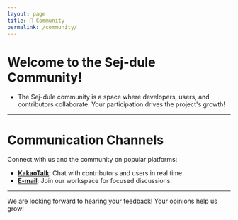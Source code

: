 ```yaml
---
layout: page
title: 💬 Community
permalink: /community/
---
```


# Welcome to the Sej-dule Community!

- The Sej-dule community is a space where developers, users, and contributors collaborate. Your participation drives the project's growth!

---

# Communication Channels

Connect with us and the community on popular platforms:

- **[KakaoTalk](https://open.kakao.com/o/gU3ljH2g)**: Chat with contributors and users in real time.
- **[E-mail](jsh030213@gmail.com)**: Join our workspace for focused discussions.

---

We are looking forward to hearing your feedback! Your opinions help us grow!
